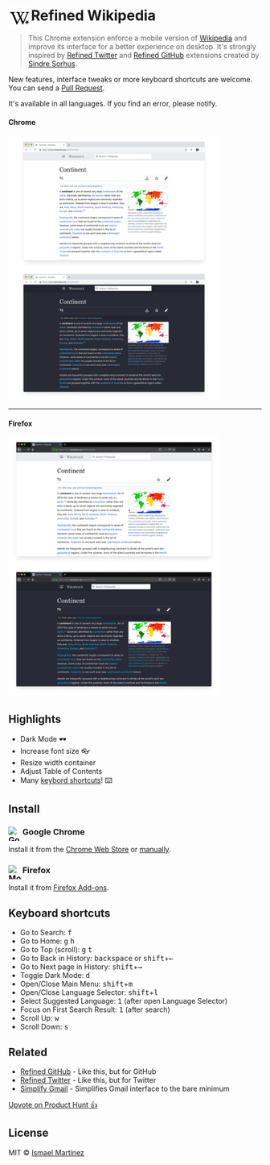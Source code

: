 # <img src="extension/icon.png" width="45" align="left"> Refined Wikipedia

> This Chrome extension enforce a mobile version of [Wikipedia](https://wikipedia.org) and improve its interface for a better experience on desktop. It's strongly inspired by [Refined Twitter](https://github.com/sindresorhus/refined-twitter) and [Refined GitHub](https://github.com/sindresorhus/refined-github) extensions created by [Sindre Sorhus](https://github.com/sindresorhus).

New features, interface tweaks or more keyboard shortcuts are welcome. You can send a [Pull Request](https://github.com/ismamz/refined-wikipedia/pull/new/master).

It's available in all languages. If you find an error, please notify.


#### Chrome

<img src="chrome-screenshot-1.png" align="left" width="420">
<img src="chrome-screenshot-2.png" width="420">

---


#### Firefox

<img src="firefox-screenshot-1.png" align="left" width="420">
<img src="firefox-screenshot-2.png" width="420">


## Highlights

- Dark Mode 🕶
- Increase font size 👓
- Resize width container
- Adjust Table of Contents
- Many [keybord shortcuts](#keyboard-shortcuts)! ⌨️


## Install

### <img src="https://www.google.com/chrome/static/images/chrome-logo.svg" alt="Google Chrome" width="28" height="28" align="left"> Google Chrome

Install it from the [Chrome Web Store](https://chrome.google.com/webstore/detail/refined-wikipedia/cnmnmlclbofploblcanilidpmklleppe) or [manually](http://superuser.com/a/247654/6877).

### <img src="https://cdn.worldvectorlogo.com/logos/firefox-5.svg" alt="Mozilla Firefox" width="28" height="28" align="left"> Firefox

Install it from [Firefox Add-ons](https://addons.mozilla.org/es/firefox/addon/wikipedia-refined/).


## Keyboard shortcuts

- Go to Search: <kbd>f</kbd>
- Go to Home: <kbd>g</kbd> <kbd>h</kbd>
- Go to Top (scroll): <kbd>g</kbd> <kbd>t</kbd>
- Go to Back in History: <kbd>backspace</kbd> or <kbd>shift</kbd>+<kbd>&#8592;</kbd>
- Go to Next page in History: <kbd>shift</kbd>+<kbd>&#8594;</kbd>
- Toggle Dark Mode: <kbd>d</kbd>
- Open/Close Main Menu: <kbd>shift</kbd>+<kbd>m</kbd>
- Open/Close Language Selector: <kbd>shift</kbd>+<kbd>l</kbd>
- Select Suggested Language: <kbd>1</kbd> (after open Language Selector)
- Focus on First Search Result: <kbd>1</kbd> (after search)
- Scroll Up: <kbd>w</kbd>
- Scroll Down: <kbd>s</kbd>


## Related

- [Refined GitHub](https://github.com/sindresorhus/refined-github) - Like this, but for GitHub
- [Refined Twitter](https://github.com/sindresorhus/refined-twitter) - Like this, but for Twitter
- [Simplify Gmail](https://chrome.google.com/webstore/detail/simplify-gmail/pbmlfaiicoikhdbjagjbglnbfcbcojpj) - Simplifies Gmail interface to the bare minimum

[Upvote on Product Hunt 👍](https://www.producthunt.com/posts/refined-wikipedia)

## License

MIT © [Ismael Martínez](https://isma.uy)
